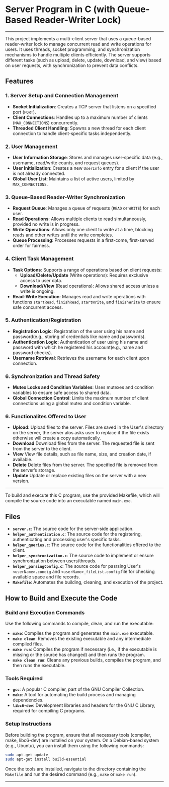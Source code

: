 
# Server Program in C (with Queue-Based Reader-Writer Lock)
<hr/>
This project implements a multi-client server that uses a queue-based reader-writer lock to manage concurrent read and write operations for users. It uses threads, socket programming, and synchronization mechanisms to handle multiple clients efficiently. The server supports different tasks (such as upload, delete, update, download, and view) based on user requests, with synchronization to prevent data conflicts.

## Features

### 1. Server Setup and Connection Management
- **Socket Initialization**: Creates a TCP server that listens on a specified port (`PORT`).
- **Client Connections**: Handles up to a maximum number of clients (`MAX_CONNECTIONS`) concurrently.
- **Threaded Client Handling**: Spawns a new thread for each client connection to handle client-specific tasks independently.

### 2. User Management
- **User Information Storage**: Stores and manages user-specific data (e.g., username, read/write counts, and request queues).
- **User Initialization**: Creates a new `UserInfo` entry for a client if the user is not already connected.
- **Global User List**: Maintains a list of active users, limited by `MAX_CONNECTIONS`.

### 3. Queue-Based Reader-Writer Synchronization
- **Request Queue**: Manages a queue of requests (`READ` or `WRITE`) for each user.
- **Read Operations**: Allows multiple clients to read simultaneously, provided no write is in progress.
- **Write Operations**: Allows only one client to write at a time, blocking reads and other writes until the write completes.
- **Queue Processing**: Processes requests in a first-come, first-served order for fairness.

### 4. Client Task Management
- **Task Options**: Supports a range of operations based on client requests:
  - **Upload/Delete/Update** (Write operations): Requires exclusive access to user data.
  - **Download/View** (Read operations): Allows shared access unless a write is ongoing.
- **Read-Write Execution**: Manages read and write operations with functions `startRead`, `finishRead`, `startWrite`, and `finishWrite` to ensure safe concurrent access.

### 5. Authentication/Registration
- **Registration Logic**: Registration of the user using his name and password(e.g., storing of credentials like name and passwords).
- **Authentication Logic**: Authentication of user using his name and password with which he registered his account(e.g., name and password checks).
- **Username Retrieval**: Retrieves the username for each client upon connection.

### 6. Synchronization and Thread Safety
- **Mutex Locks and Condition Variables**: Uses mutexes and condition variables to ensure safe access to shared data.
- **Global Connection Control**: Limits the maximum number of client connections using a global mutex and condition variable.

### 6. Functionalites Offered to User
- **Upload**: Upload files to the server. Files are saved in the User's directory on the server, the server alos asks user to replace if the file exists otherwise will create a copy automatically.
- **Download** Download files from the server. The requested file is sent from the server to the client.
- **View** View file details, such as file name, size, and creation date, if available.
- **Delete** Delete files from the server. The specified file is removed from the server’s storage.
- **Update** Update or replace existing files on the server with a new version.

<hr/>

To build and execute this C program, use the provided Makefile, which will compile the source code into an executable named `main.exe`.
## Files
- **`server.c`**: The source code for the server-side application.
- **`helper_authentication.c`**: The source code for the registering, authenticating and processing user's specific tasks.
- **`helper_queries.c`**: The source code for the functionalities offered to the client.
- **`helper_synchronization.c`**: The source code to implement or ensure synchronization between users/threads.
- **`helper_parsingConfig.c`**: The source code for pasrsing User's `<userName>.condig` and `<userName>_fileList.config` file for checking available space and file records.
- **`Makefile`**: Automates the building, cleaning, and execution of the project.

## How to Build and Execute the Code

### Build and Execution Commands

Use the following commands to compile, clean, and run the executable:

- **`make`**: Compiles the program and generates the `main.exe` executable.
- **`make clean`**: Removes the existing executable and any intermediate compiled files.
- **`make run`**: Compiles the program if necessary (i.e., if the executable is missing or the source has changed) and then runs the program.
- **`make clean run`**: Cleans any previous builds, compiles the program, and then runs the executable.

### Tools Required

- **`gcc`**: A popular C compiler, part of the GNU Compiler Collection.
- **`make`**: A tool for automating the build process and managing dependencies.
- **`libc6-dev`**: Development libraries and headers for the GNU C Library, required for compiling C programs.

### Setup Instructions

Before building the program, ensure that all necessary tools (compiler, make, libc6-dev) are installed on your system. On a Debian-based system (e.g., Ubuntu), you can install them using the following commands:

```bash
sudo apt-get update
sudo apt-get install build-essential
```
Once the tools are installed, navigate to the directory containing the `Makefile` and run the desired command (e.g., `make` or `make run`).

---

